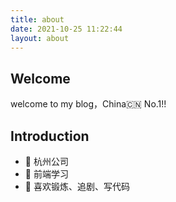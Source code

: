 ```yaml
---
title: about
date: 2021-10-25 11:22:44
layout: about
---
```


## Welcome 
welcome to my blog，China🇨🇳 No.1!!

## Introduction  

- 🔭 杭州公司  
- 🌱 前端学习
- 👯 喜欢锻炼、追剧、写代码  
